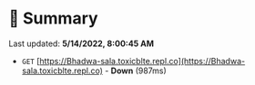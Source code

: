 # 📖 Summary
Last updated: **5/14/2022, 8:00:45 AM**

- `GET` [https://Bhadwa-sala.toxicblte.repl.co](https://Bhadwa-sala.toxicblte.repl.co) - **Down** (987ms)
